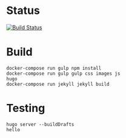 # Status
[![Build Status](https://travis-ci.org/LavoWeb/Lumao-Hugo.svg?branch=master)](https://travis-ci.org/LavoWeb/Lumao-Hugo) 

# Build
```
docker-compose run gulp npm install
docker-compose run gulp gulp css images js
hugo
docker-compose run jekyll jekyll build
```

# Testing
```
hugo server --buildDrafts 
hello
```

